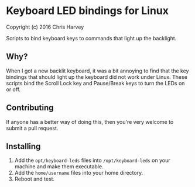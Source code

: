 # Keyboard LED bindings for Linux

Copyright (c) 2016 Chris Harvey

Scripts to bind keyboard keys to commands that light up the backlight.

## Why?

When I got a new backlit keyboard, it was a bit annoying to find that the key bindings that
should light up the keyboard did not work under Linux. These scripts bind the Scroll Lock key
and Pause/Break keys to turn the LEDs on or off.

## Contributing

If anyone has a better way of doing this, then you're very welcome to submit a pull request.

## Installing

1. Add the ```opt/keyboard-leds``` files into ```/opt/keyboard-leds``` on your machine and make them executable.
2. Add the ```home/username``` files into your home directory.
3. Reboot and test.
